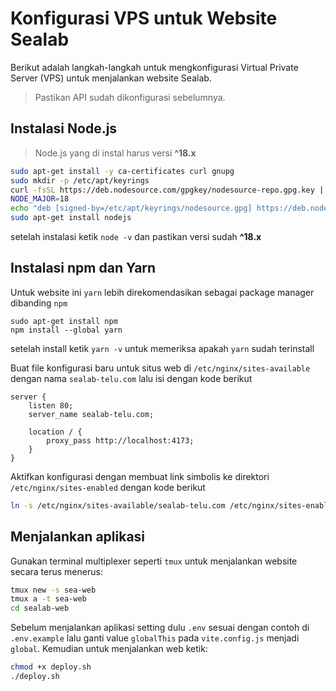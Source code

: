 # Konfigurasi VPS untuk Website Sealab
Berikut adalah langkah-langkah untuk mengkonfigurasi Virtual Private Server (VPS) untuk menjalankan website Sealab.
> Pastikan API sudah dikonfigurasi sebelumnya.

## Instalasi Node.js
> Node.js yang di instal harus versi **^18.x**
```bash
sudo apt-get install -y ca-certificates curl gnupg
sudo mkdir -p /etc/apt/keyrings
curl -fsSL https://deb.nodesource.com/gpgkey/nodesource-repo.gpg.key | sudo gpg --dearmor -o /etc/apt/keyrings/nodesource.gpg
NODE_MAJOR=18
echo "deb [signed-by=/etc/apt/keyrings/nodesource.gpg] https://deb.nodesource.com/node_$NODE_MAJOR.x nodistro main" | sudo tee /etc/apt/sources.list.d/nodesource.list
sudo apt-get install nodejs
```
setelah instalasi ketik `node -v` dan pastikan versi sudah **^18.x**

## Instalasi npm dan Yarn
Untuk website ini `yarn` lebih direkomendasikan sebagai package manager dibanding `npm`
```
sudo apt-get install npm
npm install --global yarn
```
setelah install ketik `yarn -v` untuk memeriksa apakah `yarn` sudah terinstall

Buat file konfigurasi baru untuk situs web di `/etc/nginx/sites-available` dengan nama `sealab-telu.com` lalu isi dengan kode berikut

```
server {
    listen 80;
    server_name sealab-telu.com;

    location / {
        proxy_pass http://localhost:4173;
    }
}
```
Aktifkan konfigurasi dengan membuat link simbolis ke direktori `/etc/nginx/sites-enabled` dengan kode berikut
``` bash
ln -s /etc/nginx/sites-available/sealab-telu.com /etc/nginx/sites-enabled/
```

## Menjalankan aplikasi
Gunakan terminal multiplexer seperti `tmux` untuk menjalankan website secara terus menerus:
```bash
tmux new -s sea-web
tmux a -t sea-web
cd sealab-web
```
Sebelum menjalankan aplikasi setting dulu `.env` sesuai dengan contoh di `.env.example` lalu ganti value `globalThis` pada `vite.config.js` menjadi `global`. Kemudian untuk menjalankan web ketik:

```bash
chmod +x deploy.sh
./deploy.sh
```
